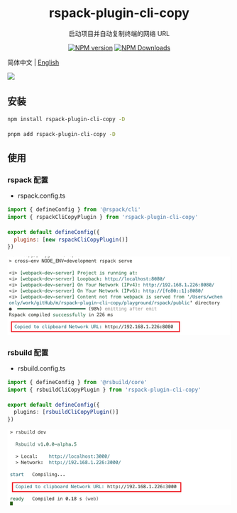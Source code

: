 <h1 align="center">rspack-plugin-cli-copy</h1>
<p align="center">启动项目并自动复制终端的网络 URL</p>

<p align="center">
<a href="https://www.npmjs.com/package/rspack-plugin-cli-copy" target="__blank"><img src="https://img.shields.io/npm/v/rspack-plugin-cli-copy?color=a1b858&label=" alt="NPM version"></a>
<a href="https://www.npmjs.com/package/rspack-plugin-cli-copy" target="__blank"><img alt="NPM Downloads" src="https://img.shields.io/npm/dm/rspack-plugin-cli-copy?color=50a36f&label="></a>
</p>

简体中文 | [English](./README.md)

![](./instructions/copy.jpg)

## 安装

```bash
npm install rspack-plugin-cli-copy -D

pnpm add rspack-plugin-cli-copy -D
```

## 使用

### rspack 配置

- rspack.config.ts

```js
import { defineConfig } from '@rspack/cli'
import { rspackCliCopyPlugin } from 'rspack-plugin-cli-copy'

export default defineConfig({
  plugins: [new rspackCliCopyPlugin()]
})
```

![](./instructions/rspack.png)

### rsbuild 配置

- rsbuild.config.ts

```ts
import { defineConfig } from '@rsbuild/core'
import { rsbuildCliCopyPlugin } from 'rspack-plugin-cli-copy'

export default defineConfig({
  plugins: [rsbuildCliCopyPlugin()]
})
```

![](./instructions/rsbuild.png)
